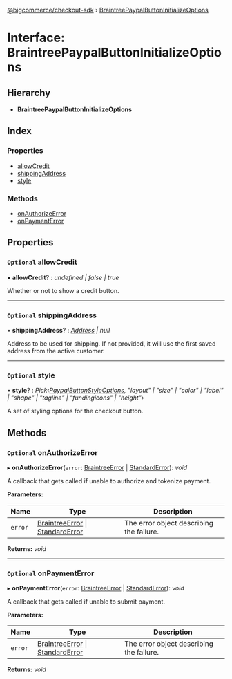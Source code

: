 [@bigcommerce/checkout-sdk](../README.md) › [BraintreePaypalButtonInitializeOptions](braintreepaypalbuttoninitializeoptions.md)

# Interface: BraintreePaypalButtonInitializeOptions

## Hierarchy

* **BraintreePaypalButtonInitializeOptions**

## Index

### Properties

* [allowCredit](braintreepaypalbuttoninitializeoptions.md#optional-allowcredit)
* [shippingAddress](braintreepaypalbuttoninitializeoptions.md#optional-shippingaddress)
* [style](braintreepaypalbuttoninitializeoptions.md#optional-style)

### Methods

* [onAuthorizeError](braintreepaypalbuttoninitializeoptions.md#optional-onauthorizeerror)
* [onPaymentError](braintreepaypalbuttoninitializeoptions.md#optional-onpaymenterror)

## Properties

### `Optional` allowCredit

• **allowCredit**? : *undefined | false | true*

Whether or not to show a credit button.

___

### `Optional` shippingAddress

• **shippingAddress**? : *[Address](address.md) | null*

Address to be used for shipping.
If not provided, it will use the first saved address from the active customer.

___

### `Optional` style

• **style**? : *Pick‹[PaypalButtonStyleOptions](paypalbuttonstyleoptions.md), "layout" | "size" | "color" | "label" | "shape" | "tagline" | "fundingicons" | "height"›*

A set of styling options for the checkout button.

## Methods

### `Optional` onAuthorizeError

▸ **onAuthorizeError**(`error`: [BraintreeError](braintreeerror.md) | [StandardError](../classes/standarderror.md)): *void*

A callback that gets called if unable to authorize and tokenize payment.

**Parameters:**

Name | Type | Description |
------ | ------ | ------ |
`error` | [BraintreeError](braintreeerror.md) &#124; [StandardError](../classes/standarderror.md) | The error object describing the failure.  |

**Returns:** *void*

___

### `Optional` onPaymentError

▸ **onPaymentError**(`error`: [BraintreeError](braintreeerror.md) | [StandardError](../classes/standarderror.md)): *void*

A callback that gets called if unable to submit payment.

**Parameters:**

Name | Type | Description |
------ | ------ | ------ |
`error` | [BraintreeError](braintreeerror.md) &#124; [StandardError](../classes/standarderror.md) | The error object describing the failure.  |

**Returns:** *void*
